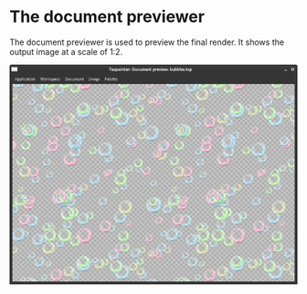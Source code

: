 # The document previewer

The document previewer is used to preview the final render. It shows the output image at a scale of 1:2.

![The document previewer showing a texture](document_previewer.png)